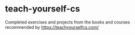 # teach-yourself-cs

Completed exercises and projects from the books and courses recommended by https://teachyourselfcs.com/
